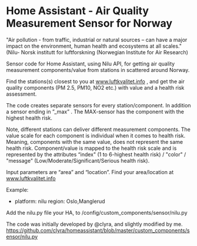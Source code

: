 # Home Assistant - Air Quality Measurement Sensor for Norway

"Air pollution - from traffic, industrial or natural sources – can have a major impact on the environment, human health and ecosystems at all scales." (Nilu- Norsk institutt for luftforskning (Norwegian Institute for Air Research)

Sensor code for Home Assistant, using Nilu API, for getting air quality measurement components/value from stations in scattered around Norway.

Find the stations(s) closest to you at www.luftkvalitet.info , and get the air quality components (PM 2.5, PM10, NO2 etc.) with value and a health risk assessment.

The code creates separate sensors for every station/component. In addition a sensor ending in ”_max” . The MAX-sensor has the component with the highest health risk.

Note, different stations can deliver different measurement components. The value scale for each component is individual when it comes to health risk. Meaning, components with the same value, does not represent the same health risk. Component/value is mapped to the health risk scale and is represented by the attributes “index" (1 to 6-highest health risk) / "color" / "message" (Low/Moderate/Significant/Serious health risk).

Input parameters are “area” and “location”. Find your area/location at www.luftkvalitet.info

Example:
- platform: nilu
  region: Oslo,Manglerud
  
Add the nilu.py file your HA, to /config/custom_components/sensor/nilu.py
  
The code was initially developed by @clyra, and slightly modified by me.
https://github.com/clyra/homeassistant/blob/master/custom_components/sensor/nilu.py

